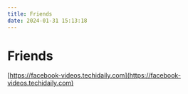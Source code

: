 ```yaml
---
title: Friends
date: 2024-01-31 15:13:18
---
```


# Friends

[https://facebook-videos.techidaily.com](https://facebook-videos.techidaily.com)